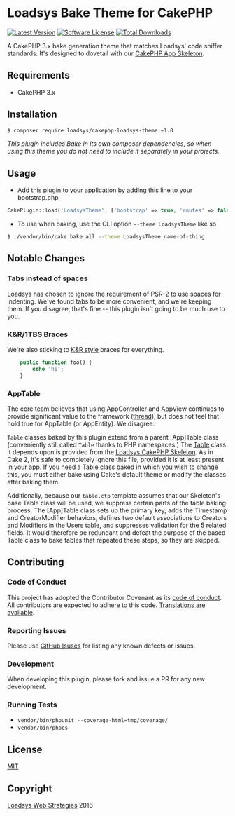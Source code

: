 # Loadsys Bake Theme for CakePHP

[![Latest Version](https://img.shields.io/github/release/loadsys/CakePHP-LoadsysTheme.svg?style=flat-square)](https://github.com/loadsys/CakePHP-LoadsysTheme/releases)
[![Software License](https://img.shields.io/badge/license-MIT-brightgreen.svg?style=flat-square)](LICENSE.md)
[![Total Downloads](https://img.shields.io/packagist/dt/loadsys/cakephp-loadsys-theme.svg?style=flat-square)](https://packagist.org/packages/loadsys/cakephp-loadsys-theme)

<!--
[![Build Status](https://travis-ci.org/loadsys/CakePHP-LoadsysTheme.svg?branch=master&style=flat-square)](https://travis-ci.org/loadsys/CakePHP-LoadsysTheme)
[![Coverage Status](https://coveralls.io/repos/loadsys/CakePHP-LoadsysTheme/badge.svg)](https://coveralls.io/r/loadsys/CakePHP-LoadsysTheme)
-->

A CakePHP 3.x bake generation theme that matches Loadsys' code sniffer standards. It's designed to dovetail with our [CakePHP App Skeleton](https://github.com/loadsys/CakePHP-Skeleton).


## Requirements

* CakePHP 3.x


## Installation

````bash
$ composer require loadsys/cakephp-loadsys-theme:~1.0
````

_This plugin includes Bake in its own composer dependencies, so when using this theme you do not need to include it separately in your projects._


## Usage

* Add this plugin to your application by adding this line to your bootstrap.php

````php
CakePlugin::load('LoadsysTheme', ['bootstrap' => true, 'routes' => false]);
````

* To use when baking, use the CLI option `--theme LoadsysTheme` like so

````bash
$ ./vendor/bin/cake bake all --theme LoadsysTheme name-of-thing
````

## Notable Changes

### Tabs instead of spaces

Loadsys has chosen to ignore the requirement of PSR-2 to use spaces for indenting. We've found tabs to be more convenient, and we're keeping them. If you disagree, that's fine -- this plugin isn't going to be much use to you.

### K&R/1TBS Braces

We're also sticking to [K&R style](https://en.wikipedia.org/wiki/Indent_style#K.26R_style) braces for everything.

```php
	public function foo() {
		echo 'hi';
	}
```

### AppTable

The core team believes that using AppController and AppView continues to provide significant value to the framework ([thread](https://github.com/cakephp/cakephp/issues/4421#issuecomment-53759646)), but does not feel that hold true for AppTable (or AppEntity). We disagree.

`Table` classes baked by this plugin extend from a parent [App]Table class (conveniently still called `Table` thanks to PHP namespaces.) The [Table](https://github.com/loadsys/CakePHP-Skeleton/tree/master/src/Model/Table/Table.php) class it depends upon is provided from the [Loadsys CakePHP Skeleton](https://github.com/loadsys/CakePHP-Skeleton). As in Cake 2, it's safe to completely ignore this file, provided it is at least present in your app. If you need a Table class baked in which you wish to change this, you must either bake using Cake's default theme or modify the classes after baking them.

Additionally, because our `table.ctp` template assumes that our Skeleton's base Table class will be used, we suppress certain parts of the table baking process. The [App]Table class sets up the primary key, adds the Timestamp and CreatorModifier behaviors, defines two default associations to Creators and Modifiers in the Users table, and suppresses validation for the 5 related fields. It would therefore be redundant and defeat the purpose of the based Table class to bake tables that repeated these steps, so they are skipped.


## Contributing

### Code of Conduct

This project has adopted the Contributor Covenant as its [code of conduct](CODE_OF_CONDUCT.md). All contributors are expected to adhere to this code. [Translations are available](http://contributor-covenant.org/).

### Reporting Issues

Please use [GitHub Isuses](https://github.com/loadsys/CakePHP-LoadsysTheme/issues) for listing any known defects or issues.

### Development

When developing this plugin, please fork and issue a PR for any new development.

### Running Tests

* `vendor/bin/phpunit --coverage-html=tmp/coverage/`
* `vendor/bin/phpcs`


## License ##

[MIT](https://github.com/loadsys/CakePHP-LoadsysTheme/blob/master/LICENSE.md)


## Copyright ##

[Loadsys Web Strategies](http://www.loadsys.com) 2016

